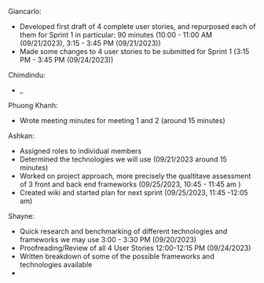 Giancarlo:
- Developed first draft of 4 complete user stories, and repurposed each of them for Sprint 1 in particular: 90 minutes (10:00 - 11:00 AM (09/21/2023), 3:15 - 3:45 PM (09/21/2023))
- Made some changes to 4 user stories to be submitted for Sprint 1 (3:15 PM - 3:45 PM (09/24/2023))

Chimdindu:
- _

Phuong Khanh:
- Wrote meeting minutes for meeting 1 and 2 (around 15 minutes) 

Ashkan:
- Assigned roles to individual members 
- Determined the technologies we will use 
(09/21/2023 around 15 minutes)
- Worked on project approach, more precisely the qualtitave assessment of 3 front and back end frameworks (09/25/2023, 10:45 - 11:45 am )
- Created wiki and started plan for next sprint (09/25/2023, 11:45 -12:05 am) 

Shayne:
- Quick research and benchmarking of different technologies and frameworks we may use 3:00 - 3:30 PM (09/20/2023)
- Proofreading/Review of all 4 User Stories 12:00-12:15 PM (09/24/2023)
- Written breakdown of some of the possible frameworks and technologies available 
- 
